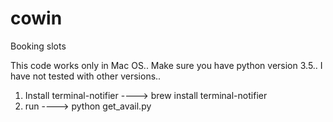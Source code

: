# cowin
Booking slots

This code works only in Mac OS..
Make sure you have python version 3.5.. I have not tested with other versions..

1. Install terminal-notifier ----> 
brew install terminal-notifier
2. run ----> 
python get_avail.py
